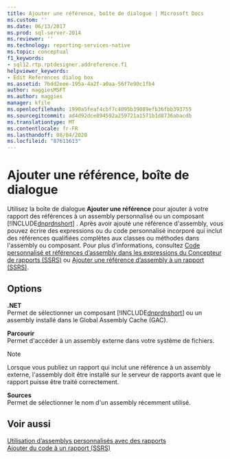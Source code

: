 ```yaml
---
title: Ajouter une référence, boîte de dialogue | Microsoft Docs
ms.custom: ''
ms.date: 06/13/2017
ms.prod: sql-server-2014
ms.reviewer: ''
ms.technology: reporting-services-native
ms.topic: conceptual
f1_keywords:
- sql12.rtp.rptdesigner.addreference.f1
helpviewer_keywords:
- Edit References dialog box
ms.assetid: 7bdd2eee-195a-4a2f-a0aa-56f7e90c1fb4
author: maggiesMSFT
ms.author: maggies
manager: kfile
ms.openlocfilehash: 1990a5feaf4cbf7c4095b39089efb36fbb393755
ms.sourcegitcommit: ad4d92dce894592a259721a1571b1d8736abacdb
ms.translationtype: MT
ms.contentlocale: fr-FR
ms.lasthandoff: 08/04/2020
ms.locfileid: "87611613"
---
```

# <a name="add-reference-dialog-box"></a>Ajouter une référence, boîte de dialogue
  Utilisez la boîte de dialogue **Ajouter une référence** pour ajouter à votre rapport des références à un assembly personnalisé ou un composant [!INCLUDE[dnprdnshort](../includes/dnprdnshort-md.md)] . Après avoir ajouté une référence d'assembly, vous pouvez écrire des expressions ou du code personnalisé incorporé qui inclut des références qualifiées complètes aux classes ou méthodes dans l'assembly ou composant. Pour plus d’informations, consultez [Code personnalisé et références d’assembly dans les expressions du Concepteur de rapports &#40;SSRS&#41;](report-design/custom-code-and-assembly-references-in-expressions-in-report-designer-ssrs.md) ou [Ajouter une référence d’assembly à un rapport &#40;SSRS&#41;](report-design/add-an-assembly-reference-to-a-report-ssrs.md).  
  
## <a name="options"></a>Options  
 **.NET**  
 Permet de sélectionner un composant [!INCLUDE[dnprdnshort](../includes/dnprdnshort-md.md)] ou un assembly installé dans le Global Assembly Cache (GAC).  
  
 **Parcourir**  
 Permet d'accéder à un assembly externe dans votre système de fichiers.  
  
> [!NOTE]  
>  Lorsque vous publiez un rapport qui inclut une référence à un assembly externe, l'assembly doit être installé sur le serveur de rapports avant que le rapport puisse être traité correctement.  
  
 **Sources**  
 Permet de sélectionner le nom d'un assembly récemment utilisé.  
  
## <a name="see-also"></a>Voir aussi  
 [Utilisation d’assemblys personnalisés avec des rapports](custom-assemblies/using-custom-assemblies-with-reports.md)   
 [Ajouter du code à un rapport &#40;SSRS&#41;](report-design/add-code-to-a-report-ssrs.md)  
  
  
